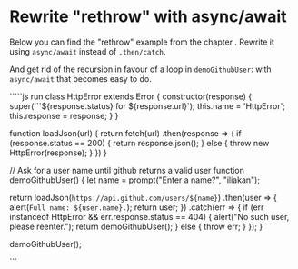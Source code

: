 # Rewrite "rethrow" with async/await

Below you can find the "rethrow" example from the chapter . Rewrite it using `async/await` instead of `.then/catch`.

And get rid of the recursion in favour of a loop in `demoGithubUser`: with `async/await` that becomes easy to do.

`````js run class HttpError extends Error { constructor(response) { super(```${response.status} for ${response.url}\`\); this.name = 'HttpError'; this.response = response; } }

function loadJson\(url\) { return fetch\(url\) .then\(response =&gt; { if \(response.status == 200\) { return response.json\(\); } else { throw new HttpError\(response\); } }\) }

// Ask for a user name until github returns a valid user function demoGithubUser\(\) { let name = prompt\("Enter a name?", "iliakan"\);

return loadJson\(`https://api.github.com/users/${name}`\) .then\(user =&gt; { alert\(`Full name: ${user.name}.`\); return user; }\) .catch\(err =&gt; { if \(err instanceof HttpError && err.response.status == 404\) { alert\("No such user, please reenter."\); return demoGithubUser\(\); } else { throw err; } }\); }

demoGithubUser\(\);

\`\`\`

